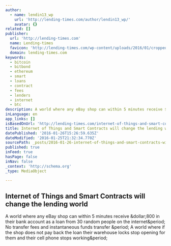 ```yaml
---
author:
  - name: lendin13_wp
    url: 'http://lending-times.com/author/lendin13_wp/'
    avatar: {}
related: []
publisher:
  url: 'http://lending-times.com'
  name: Lending-times
  favicon: 'http://lending-times.com/wp-content/uploads/2016/01/cropped-logo-512-192x192.png'
  domain: lending-times.com
keywords:
  - bitcoin
  - bitbond
  - ethereum
  - smart
  - loans
  - contract
  - fees
  - lenders
  - internet
  - btc
description: A world where any eBay shop can within 5 minutes receive $800 in their bank account as a loan from 30 random people on the internet. No transfer fees and instantaneous funds transfer . A world where if the shop does not pay back the loan their warehouse locks stop opening for them and their cell phone stops working.
inLanguage: en
app_links: []
isBasedOnUrl: 'http://lending-times.com/internet-of-things-and-smart-contracts-will-change-the-lending-world/'
title: Internet of Things and Smart Contracts will change the lending world
datePublished: '2016-01-26T15:26:59.635Z'
dateModified: '2016-01-25T21:32:34.770Z'
sourcePath: _posts/2016-01-26-internet-of-things-and-smart-contracts-will-change-the-lendi.md
published: true
inFeed: true
hasPage: false
inNav: false
_context: 'http://schema.org'
_type: MediaObject

---
```

<article style=""><h1>Internet of Things and Smart Contracts will change the lending world</h1><p>A world where any eBay shop can within 5 minutes receive &amp;dollar;800 in their bank account as a loan from 30 random people on the internet&amp;period; No transfer fees and instantaneous funds transfer &amp;period; A world where if the shop does not pay back the loan their warehouse locks stop opening for them and their cell phone stops working&amp;period;</p></article>